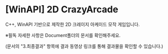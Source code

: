 # [WinAPI] 2D CrazyArcade
 
  C++, WinAPI 기반으로 제작한 2D 크레이지 아케이드 모작 게임입니다.

  ※필독
  자세한 사항은 Document폴더의 문서를 확인해주세요.
 
   (문서의 "3.최종결과" 항목에 결과 동영상 링크를 통해 결과물을 확인할 수 있습니다.)
